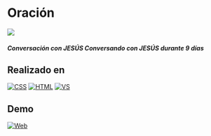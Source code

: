 # Oración 
[![](https://img.shields.io/github/last-commit/marigabi94/Oracion?style=plastic&logo=github&logoColor=white&labelColor=101010)]()</br>
##### Conversación con JESÚS Conversando con JESÚS durante 9 días

## Realizado en
[![CSS](https://img.shields.io/badge/CSS-1572B6?style=for-the-badge&logo=css3&logoColor=white&labelColor=101010)]()
[![HTML](https://img.shields.io/badge/HTML-E34F26?style=for-the-badge&logo=html5&logoColor=white&labelColor=101010)]()
[![VS](https://img.shields.io/badge/Visual_Studio_Code-007ACC?style=for-the-badge&logo=visual-studio-code&logoColor=white&labelColor=101010)]()</br>

## Demo
[![Web](https://img.shields.io/badge/Web-Oracion-A52A2A?style=for-the-badge&logo=dev.to&logoColor=white&labelColor=101010)](https://oracion-8ef29.web.app/)


